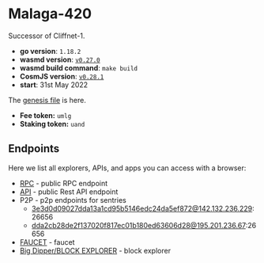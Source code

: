 # Malaga-420

Successor of Cliffnet-1.

- **go version**: `1.18.2`
- **wasmd version**: [`v0.27.0`](https://github.com/CosmWasm/wasmd/releases/tag/v0.27.0)
- **wasmd build command**: `make build`
- **CosmJS version**: [`v0.28.1`](https://github.com/cosmos/cosmjs/releases/tag/v0.28.1)
- **start**: 31st May 2022

The [genesis file](./config/genesis.json) is here.

- **Fee token:** `umlg`
- **Staking token:** `uand`

## Endpoints

Here we list all explorers, APIs, and apps you can access with a browser:

* [RPC](https://rpc.malaga-420.cosmwasm.com) - public RPC endpoint
* [API](https://api.malaga-420.cosmwasm.com) - public Rest API endpoint
* P2P - p2p endpoints for sentries
  * 3e3d0d09027dda13a1cd95b5146edc24da5ef872@142.132.236.229:26656
  * dda2cb28de2f137020f817ec01b180ed63606d28@195.201.236.67:26656
* [FAUCET](https://faucet.malaga-420.cosmwasm.com) - faucet
* [Big Dipper/BLOCK EXPLORER](https://block-explorer.malaga-420.cosmwasm.com) - block explorer
